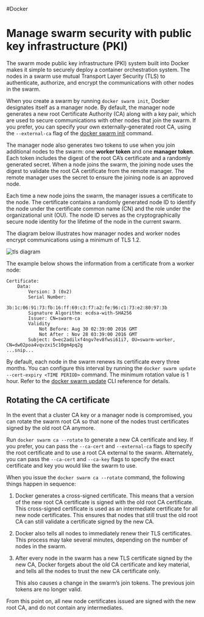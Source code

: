 #Docker 
# Manage swarm security with public key infrastructure (PKI)
The swarm mode public key infrastructure (PKI) system built into Docker makes it simple to securely deploy a container orchestration system. The nodes in a swarm use mutual Transport Layer Security (TLS) to authenticate, authorize, and encrypt the communications with other nodes in the swarm.

When you create a swarm by running `docker swarm init`, Docker designates itself as a manager node. By default, the manager node generates a new root Certificate Authority (CA) along with a key pair, which are used to secure communications with other nodes that join the swarm. If you prefer, you can specify your own externally-generated root CA, using the `--external-ca` flag of the [docker swarm init](https://docs.docker.com/engine/reference/commandline/swarm_init/) command.

The manager node also generates two tokens to use when you join additional nodes to the swarm: one **worker token** and one **manager token**. Each token includes the digest of the root CA’s certificate and a randomly generated secret. When a node joins the swarm, the joining node uses the digest to validate the root CA certificate from the remote manager. The remote manager uses the secret to ensure the joining node is an approved node.

Each time a new node joins the swarm, the manager issues a certificate to the node. The certificate contains a randomly generated node ID to identify the node under the certificate common name (CN) and the role under the organizational unit (OU). The node ID serves as the cryptographically secure node identity for the lifetime of the node in the current swarm.

The diagram below illustrates how manager nodes and worker nodes encrypt communications using a minimum of TLS 1.2.

![tls diagram](https://docs.docker.com/engine/swarm/images/tls.png)

The example below shows the information from a certificate from a worker node:

```none
Certificate:
    Data:
        Version: 3 (0x2)
        Serial Number:
            3b:1c:06:91:73:fb:16:ff:69:c3:f7:a2:fe:96:c1:73:e2:80:97:3b
        Signature Algorithm: ecdsa-with-SHA256
        Issuer: CN=swarm-ca
        Validity
            Not Before: Aug 30 02:39:00 2016 GMT
            Not After : Nov 28 03:39:00 2016 GMT
        Subject: O=ec2adilxf4ngv7ev8fwsi61i7, OU=swarm-worker, CN=dw02poa4vqvzxi5c10gm4pq2g
...snip...
```

By default, each node in the swarm renews its certificate every three months. You can configure this interval by running the `docker swarm update --cert-expiry <TIME PERIOD>` command. The minimum rotation value is 1 hour. Refer to the [docker swarm update](https://docs.docker.com/engine/reference/commandline/swarm_update/) CLI reference for details.

## Rotating the CA certificate[](https://docs.docker.com/engine/swarm/how-swarm-mode-works/pki/#rotating-the-ca-certificate)

In the event that a cluster CA key or a manager node is compromised, you can rotate the swarm root CA so that none of the nodes trust certificates signed by the old root CA anymore.

Run `docker swarm ca --rotate` to generate a new CA certificate and key. If you prefer, you can pass the `--ca-cert` and `--external-ca` flags to specify the root certificate and to use a root CA external to the swarm. Alternately, you can pass the `--ca-cert` and `--ca-key` flags to specify the exact certificate and key you would like the swarm to use.

When you issue the `docker swarm ca --rotate` command, the following things happen in sequence:

1.  Docker generates a cross-signed certificate. This means that a version of the new root CA certificate is signed with the old root CA certificate. This cross-signed certificate is used as an intermediate certificate for all new node certificates. This ensures that nodes that still trust the old root CA can still validate a certificate signed by the new CA.
    
2.  Docker also tells all nodes to immediately renew their TLS certificates. This process may take several minutes, depending on the number of nodes in the swarm.
    
3.  After every node in the swarm has a new TLS certificate signed by the new CA, Docker forgets about the old CA certificate and key material, and tells all the nodes to trust the new CA certificate only.
    
    This also causes a change in the swarm’s join tokens. The previous join tokens are no longer valid.
    

From this point on, all new node certificates issued are signed with the new root CA, and do not contain any intermediates.